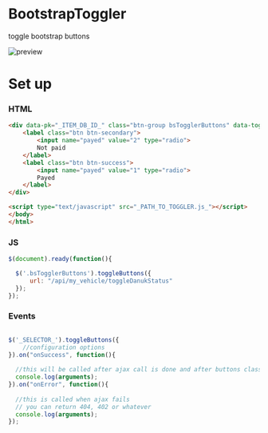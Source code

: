 # BootstrapToggler
toggle bootstrap buttons

![preview](http://i.giphy.com/3oFyD22feZ4k51Oofu.gif)

# Set up

### HTML

```html
<div data-pk="_ITEM_DB_ID_" class="btn-group bsTogglerButtons" data-toggle="buttons">
    <label class="btn btn-secondary">
        <input name="payed" value="2" type="radio">
        Not paid
    </label>
    <label class="btn btn-success">
        <input name="payed" value="1" type="radio">
        Payed
    </label>
</div>

<script type="text/javascript" src="_PATH_TO_TOGGLER.js_"></script>
</body>
</html>
```

### JS

```js
$(document).ready(function(){

  $('.bsTogglerButtons').toggleButtons({
      url: "/api/my_vehicle/toggleDanukStatus"
  });
});
```

### Events

```js

$('_SELECTOR_').toggleButtons({
    //configuration options
}).on("onSuccess", function(){
  
  //this will be called after ajax call is done and after buttons classes has been changed/applied
  console.log(arguments);
}).on("onError", function(){
  
  //this is called when ajax fails
  // you can return 404, 402 or whatever
  console.log(arguments);
});

```
